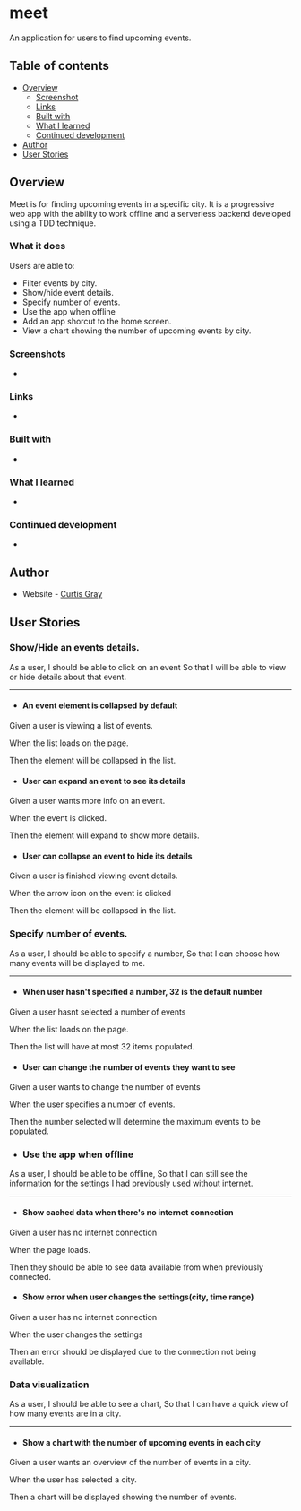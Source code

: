 # meet

An application for users to find upcoming events.

## Table of contents

- [Overview](#overview)
  - [Screenshot](#screenshot)
  - [Links](#links)
  - [Built with](#built-with)
  - [What I learned](#what-i-learned)
  - [Continued development](#continued-development)
- [Author](#author)
- [User Stories](#user-stories)

## Overview

Meet is for finding upcoming events in a specific city. It is a progressive web app with the ability to work offline and a serverless backend developed using a TDD technique.

### What it does

Users are able to:

- Filter events by city.
- Show/hide event details.
- Specify number of events.
- Use the app when offline
- Add an app shorcut to the home screen.
- View a chart showing the number of upcoming events by city.

### Screenshots

*
<!-- ![](screenshots/screenshot.png) -->

### Links

*
<!-- - Live Site URL: [Here](https://myflix-5f2a35.netlify.app/) -->

### Built with

*

### What I learned

*

### Continued development

*

## Author

- Website - [Curtis Gray](https://curtisgry.github.io/portfolio-website/)

## User Stories

### Show/Hide an events details.

As a user,
I should be able to click on an event
So that I will be able to view or hide details about that event.

---

- #### An event element is collapsed by default

Given a user is viewing a list of events.

When the list loads on the page.

Then the element will be collapsed in the list.


- #### User can expand an event to see its details

Given a user wants more info on an event.

When the event is clicked.

Then the element will expand to show more details.


- #### User can collapse an event to hide its details

Given a user is finished viewing event details.

When the arrow icon on the event is clicked

Then the element will be collapsed in the list.


### Specify number of events.

As a user,
I should be able to specify a number,
So that I can choose how many events will be displayed to me.

---

- #### When user hasn't specified a number, 32 is the default number

Given a user hasnt selected a number of events

When the list loads on the page.

Then the list will have at most 32 items populated.

- #### User can change the number of events they want to see

Given a user wants to change the number of events

When the user specifies a number of events.

Then the number selected will determine the maximum events to be populated.

- ### Use the app when offline

As a user, 
I should be able to be offline,
So that I can still see the information for the settings I had previously used without internet.

---

- #### Show cached data when there's no internet connection

Given a user has no internet connection

When the page loads.

Then they should be able to see data available from when previously connected.

- #### Show error when user changes the settings(city, time range)

Given a user has no internet connection

When the user changes the settings

Then an error should be displayed due to the connection not being available.


### Data visualization

As a user,
I should be able to see a chart,
So that I can have a quick view of how many events are in a city.

---

- #### Show a chart with the number of upcoming events in each city

Given a user wants an overview of the number of events in a city.

When the user has selected a city.

Then a chart will be displayed showing the number of events.